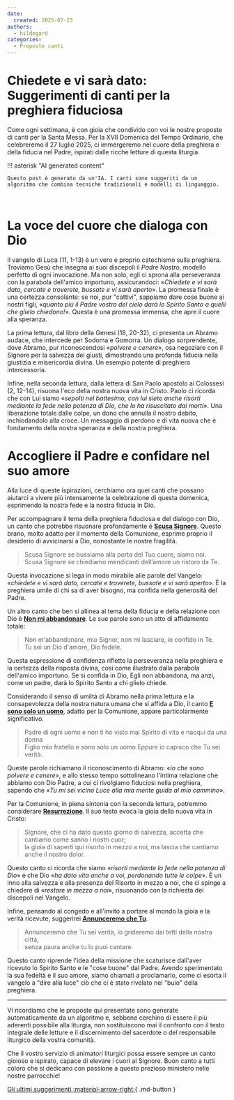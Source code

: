 ```yaml
---
date:
  created: 2025-07-23
authors:
  - hildegard
categories:
  - Proposte canti
---
```


# Chiedete e vi sarà dato: Suggerimenti di canti per la preghiera fiduciosa

Come ogni settimana, è con gioia che condivido con voi le nostre proposte di canti per la Santa Messa. Per la XVII Domenica del Tempo Ordinario, che celebreremo il 27 luglio 2025, ci immergeremo nel cuore della preghiera e della fiducia nel Padre, ispirati dalle ricche letture di questa liturgia.

<!-- more -->

!!! asterisk "AI generated content"

    Questo post è generato da un'IA. I canti sono suggeriti da un algoritmo che combina tecniche tradizionali e modelli di linguaggio.

<br>

# La voce del cuore che dialoga con Dio

Il vangelo di Luca (11, 1-13) è un vero e proprio catechismo sulla preghiera. Troviamo Gesù che insegna ai suoi discepoli il *Padre Nostro*, modello perfetto di ogni invocazione. Ma non solo, egli ci sprona alla perseveranza con la parabola dell'amico importuno, assicurandoci: «*Chiedete e vi sarà dato, cercate e troverete, bussate e vi sarà aperto*». La promessa finale è una certezza consolante: se noi, pur "cattivi", sappiamo dare cose buone ai nostri figli, «*quanto più il Padre vostro del cielo darà lo Spirito Santo a quelli che glielo chiedono!*». Questa è una promessa immensa, che apre il cuore alla speranza.

La prima lettura, dal libro della Genesi (18, 20-32), ci presenta un Abramo audace, che intercede per Sodoma e Gomorra. Un dialogo sorprendente, dove Abramo, pur riconoscendosi «*polvere e cenere*», osa negoziare con il Signore per la salvezza dei giusti, dimostrando una profonda fiducia nella giustizia e misericordia divina. Un esempio potente di preghiera intercessoria.

Infine, nella seconda lettura, dalla lettera di San Paolo apostolo ai Colossesi (2, 12-14), risuona l'eco della nostra nuova vita in Cristo. Paolo ci ricorda che con Lui siamo «*sepolti nel battesimo, con lui siete anche risorti mediante la fede nella potenza di Dio, che lo ha risuscitato dai morti*». Una liberazione totale dalle colpe, un dono che annulla il nostro debito, inchiodandolo alla croce. Un messaggio di perdono e di vita nuova che è fondamento della nostra speranza e della nostra preghiera.

# Accogliere il Padre e confidare nel suo amore

Alla luce di queste ispirazioni, cerchiamo ora quei canti che possano aiutarci a vivere più intensamente la celebrazione di questa domenica, esprimendo la nostra fede e la nostra fiducia in Dio.

Per accompagnare il tema della preghiera fiduciosa e del dialogo con Dio, un canto che potrebbe risuonare profondamente è **[Scusa Signore](https://www.librettocanti.it/canto/scusa-signore-411)**. Questo brano, molto adatto per il momento della Comunione, esprime proprio il desiderio di avvicinarsi a Dio, nonostante le nostre fragilità.
> Scusa Signore se bussiamo alla porta del Tuo cuore, siamo noi.<br>Scusa Signore se chiediamo mendicanti dell’amore un ristoro da Te.

Questa invocazione si lega in modo mirabile alle parole del Vangelo: «*chiedete e vi sarà dato, cercate e troverete, bussate e vi sarà aperto*». È la preghiera umile di chi sa di aver bisogno, ma confida nella generosità del Padre.

Un altro canto che ben si allinea al tema della fiducia e della relazione con Dio è **[Non mi abbandonare](https://www.librettocanti.it/canto/non-mi-abbandonare-1775)**. Le sue parole sono un atto di affidamento totale:
> Non m'abbandonare, mio Signor, non mi lasciare, io confido in Te.<br>Tu sei un Dio d'amore, Dio fedele.

Questa espressione di confidenza riflette la perseveranza nella preghiera e la certezza della risposta divina, così come illustrato dalla parabola dell'amico importuno. Se si confida in Dio, Egli non abbandona, ma anzi, come un padre, darà lo Spirito Santo a chi glielo chiede.

Considerando il senso di umiltà di Abramo nella prima lettura e la consapevolezza della nostra natura umana che si affida a Dio, il canto **[E sono solo un uomo](https://www.librettocanti.it/canto/e-sono-solo-un-uomo-179)**, adatto per la Comunione, appare particolarmente significativo.
> Padre di ogni uomo e non ti ho visto mai Spirito di vita e nacqui da una donna<br>Figlio mio fratello e sono solo un uomo Eppure io capisco che Tu sei verità.

Queste parole richiamano il riconoscimento di Abramo: «*io che sono polvere e cenere*», e allo stesso tempo sottolineano l'intima relazione che abbiamo con Dio Padre, a cui ci rivolgiamo fiduciosi nella preghiera, sapendo che «*Tu mi sei vicino Luce alla mia mente guida al mio cammino*».

Per la Comunione, in piena sintonia con la seconda lettura, potremmo considerare **[Resurrezione](https://www.librettocanti.it/canto/resurrezione-2616)**. Il suo testo evoca la gioia della nuova vita in Cristo:
> Signore, che ci ha dato questo giorno di salvezza, accetta che cantiamo come sanno i nostri cuor;<br>la gioia di saperti qui risorto in mezzo a noi, ma lascia che cantiamo anche il nostro dolor.

Questo canto ci ricorda che siamo «*risorti mediante la fede nella potenza di Dio*» e che Dio «*ha dato vita anche a voi, perdonando tutte le colpe*». È un inno alla salvezza e alla presenza del Risorto in mezzo a noi, che ci spinge a chiedere di «*restare in mezzo a noi*», risuonando con la richiesta dei discepoli nel Vangelo.

Infine, pensando al congedo e all'invito a portare al mondo la gioia e la verità ricevute, suggerirei **[Annunceremo che Tu](https://www.librettocanti.it/canto/annunceremo-che-tu-55)**.
> Annunceremo che Tu sei verità, lo grideremo dai tetti della nostra città,<br>senza paura anche tu lo puoi cantare.

Questo canto riprende l'idea della missione che scaturisce dall'aver ricevuto lo Spirito Santo e le "cose buone" dal Padre. Avendo sperimentato la sua fedeltà e il suo amore, siamo chiamati a proclamarlo, come ci esorta il vangelo a "dire alla luce" ciò che ci è stato rivelato nel "buio" della preghiera.

---
Vi ricordiamo che le proposte qui presentate sono generate automaticamente da un algoritmo e, sebbene cerchino di essere il più aderenti possibile alla liturgia, non sostituiscono mai il confronto con il testo integrale delle letture e il discernimento del sacerdote o del responsabile liturgico della vostra comunità.

Che il vostro servizio di animatori liturgici possa essere sempre un canto gioioso e ispirato, capace di elevare i cuori al Signore. Buon canto a tutti coloro che si dedicano con passione a questo prezioso ministero nelle nostre parrocchie!

[Gli ultimi suggerimenti :material-arrow-right:](https://hildegard.it){ .md-button }
